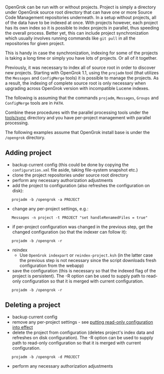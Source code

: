 OpenGrok can be run with or without projects. Project is simply a directory under OpenGrok source root directory that can have one or more Source Code Management repositories underneath. In a setup without projects, all of the data have to be indexed at once. With projects however, each project has its own index so it is possible to index projects in parallel, thus speeding the overall process. Better yet, this can include project synchronization which usually involves running commands like `git pull` in all the repositories for given project.

This is handy in case the synchronization, indexing for some of the projects is taking a long time or simply you have lots of projects. Or all of it together.

Previously, it was necessary to index all of source root in order to discover new projects.
Starting with OpenGrok 1.1, using the `projadm` tool (that utilizes the `Messages` and `ConfigMerge` tools) it is possible to manage the projects.
As a result, the indexing of complete source root is only necessary when upgrading across OpenGrok version
with incompatible Lucene indexes.

The following is assuming that the commands `projadm`, `Messages`, `Groups` and `ConfigMerge` tools are in `PATH`.

Combine these procedures with the parallel processing tools under the [tools/sync](https://github.com/OpenGrok/OpenGrok/tree/master/tools/sync) directory and you have per-project management with parallel processing.

The following examples assume that OpenGrok install base is under the `/opengrok` directory.

## Adding project

- backup current config (this could be done by copying the `configuration.xml` file aside, taking file-system snapshot etc.)
- clone the project repositories under source root directory
- perform any necessary authorization adjustments
- add the project to configuration (also refreshes the configuration on disk):
```
   projadm -b /opengrok -a PROJECT
```
- change any per-project settings, e.g.:
```
   Messages -n project -t PROJECT "set handleRenamedFiles = true"
```
- if per-project configuration was changed in the previous step, get the changed configuration (so that the indexer can follow it):
```
   projadm -b /opengrok -r
```
- reindex
  - Use `OpenGrok indexpart` or `reindex-project.ksh` (in the latter case the previous step is not necessary since the script downloads fresh configuration from the webapp)
- save the configuration (this is necessary so that the indexed flag of the project is persistent). The -R option can be used to supply path to read-only configuration so that it is merged with current configuration.
```
   projadm -b /opengrok -r
```

## Deleting a project

- backup current config
- remove any per-project settings - see [putting read-only configuration into effect](https://github.com/oracle/opengrok/wiki/Read-only-configuration#putting-read-only-configuration-into-effect)
- delete the project from configuration (deletes project's index data and refreshes on disk configuration). The -R option can be used to supply path to read-only configuration so that it is merged with current configuration.
```
   projadm -b /opengrok -d PROJECT
```
- perform any necessary authorization adjustments
